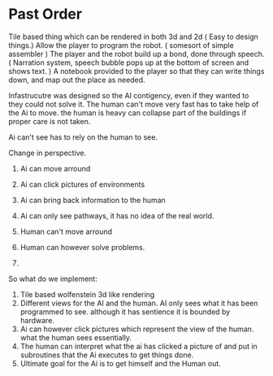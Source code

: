 # Past Order

Tile based thing which can be rendered in both 3d and 2d         ( Easy to design things.)
Allow the player to program the robot.                           ( somesort of simple assembler )
The player and the robot build up a bond, done through speech.   ( Narration system, speech bubble pops up at the bottom of screen and shows text. )
A notebook provided to the player so that they can write things
down, and map out the place as needed. 

Infastrucutre was designed so the AI contigency, even if they wanted
to they could not solve it. The human can't move very fast has to take help of the Ai to move.
the human is heavy can collapse part of the buildings if proper care is not taken.

Ai can't see has to rely on the human to see.

Change in perspective.

1. Ai can move arround
2. Ai can click pictures of environments
3. Ai can bring back information to the human
4. Ai can only see pathways, it has no idea of the real world.

1. Human can't move arround
2. Human can however solve problems.
3. 


So what do we implement:

1. Tile based wolfenstein 3d like rendering
2. Different views for the AI and the human. AI only sees what it has been programmed to see. although it has sentience it is bounded by hardware.
3. Ai can however click pictures which represent the view of the human. what the human sees essentially.
4. The human can interpret what the ai has clicked a picture of and put in subroutines that the Ai executes to get things done.
5. Ultimate goal for the Ai is to get himself and the Human out.
